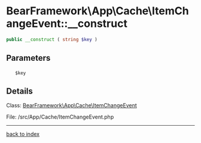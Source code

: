 # BearFramework\App\Cache\ItemChangeEvent::__construct

```php
public __construct ( string $key )
```

## Parameters

&nbsp;&nbsp;&nbsp;&nbsp;&nbsp;&nbsp;`$key`

## Details

Class: [BearFramework\App\Cache\ItemChangeEvent](bearframework.app.cache.itemchangeevent.class.md)

File: /src/App/Cache/ItemChangeEvent.php

---

[back to index](index.md)

